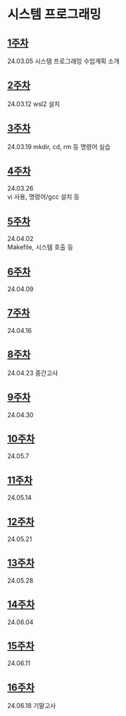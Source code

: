 # 시스템 프로그래밍

## [1주차](https://github.com/Kimra0467/SystemP/tree/main/Week1) 
24.03.05
시스템 프로그래밍 수업계획 소개 

## [2주차](https://github.com/Kimra0467/SystemP/tree/main/Week2)
24.03.12
wsl2 설치

## [3주차](https://github.com/Kimra0467/SystemP/tree/main/Week3)
24.03.19
mkdir, cd, rm 등 명령어 실습
  
## [4주차](https://github.com/Kimra0467/SystemP/tree/main/Week4)  
24.03.26  
vi 사용, 명령어/gcc 설치 등    

## [5주차](https://github.com/Kimra0467/SystemP/tree/main/Week5)  
24.04.02  
Makefile, 시스템 호출 등

## [6주차](https://github.com/Kimra0467/SystemP/tree/main/Week6)  
24.04.09  

## [7주차](https://github.com/Kimra0467/SystemP/tree/main/Week7)  
24.04.16  

## [8주차](https://github.com/Kimra0467/SystemP/tree/main/Week8)  
24.04.23  중간고사

## [9주차](https://github.com/Kimra0467/SystemP/tree/main/Week1) 
24.04.30

## [10주차](https://github.com/Kimra0467/SystemP/tree/main/Week2)
24.05.7

## [11주차](https://github.com/Kimra0467/SystemP/tree/main/Week3)
24.05.14
  
## [12주차](https://github.com/Kimra0467/SystemP/tree/main/Week4)  
24.05.21    

## [13주차](https://github.com/Kimra0467/SystemP/tree/main/Week5)  
24.05.28  

## [14주차](https://github.com/Kimra0467/SystemP/tree/main/Week6)  
24.06.04

## [15주차](https://github.com/Kimra0467/SystemP/tree/main/Week7)  
24.06.11  

## [16주차](https://github.com/Kimra0467/SystemP/tree/main/Week8)  
24.06.18  기말고사
